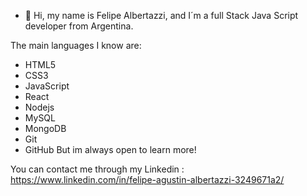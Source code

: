 - 👋 Hi, my name is Felipe Albertazzi, and I´m a full Stack Java Script developer from Argentina.

The main languages I know are:
- HTML5
- CSS3
- JavaScript 
- React 
- Nodejs 
- MySQL
- MongoDB 
- Git 
- GitHub
But im always open to learn more!

You can contact me through my Linkedin :
https://www.linkedin.com/in/felipe-agustin-albertazzi-3249671a2/


